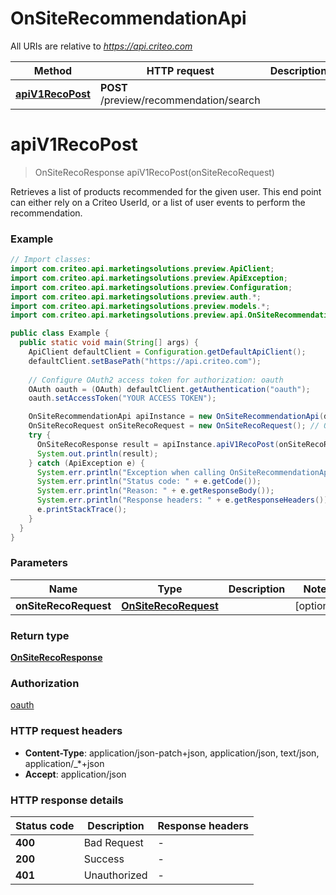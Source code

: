 # OnSiteRecommendationApi

All URIs are relative to *https://api.criteo.com*

Method | HTTP request | Description
------------- | ------------- | -------------
[**apiV1RecoPost**](OnSiteRecommendationApi.md#apiV1RecoPost) | **POST** /preview/recommendation/search | 


<a name="apiV1RecoPost"></a>
# **apiV1RecoPost**
> OnSiteRecoResponse apiV1RecoPost(onSiteRecoRequest)



Retrieves a list of products recommended for the given user. This end point can either rely on a Criteo UserId, or a list of user events to perform the recommendation.

### Example
```java
// Import classes:
import com.criteo.api.marketingsolutions.preview.ApiClient;
import com.criteo.api.marketingsolutions.preview.ApiException;
import com.criteo.api.marketingsolutions.preview.Configuration;
import com.criteo.api.marketingsolutions.preview.auth.*;
import com.criteo.api.marketingsolutions.preview.models.*;
import com.criteo.api.marketingsolutions.preview.api.OnSiteRecommendationApi;

public class Example {
  public static void main(String[] args) {
    ApiClient defaultClient = Configuration.getDefaultApiClient();
    defaultClient.setBasePath("https://api.criteo.com");
    
    // Configure OAuth2 access token for authorization: oauth
    OAuth oauth = (OAuth) defaultClient.getAuthentication("oauth");
    oauth.setAccessToken("YOUR ACCESS TOKEN");

    OnSiteRecommendationApi apiInstance = new OnSiteRecommendationApi(defaultClient);
    OnSiteRecoRequest onSiteRecoRequest = new OnSiteRecoRequest(); // OnSiteRecoRequest | 
    try {
      OnSiteRecoResponse result = apiInstance.apiV1RecoPost(onSiteRecoRequest);
      System.out.println(result);
    } catch (ApiException e) {
      System.err.println("Exception when calling OnSiteRecommendationApi#apiV1RecoPost");
      System.err.println("Status code: " + e.getCode());
      System.err.println("Reason: " + e.getResponseBody());
      System.err.println("Response headers: " + e.getResponseHeaders());
      e.printStackTrace();
    }
  }
}
```

### Parameters

Name | Type | Description  | Notes
------------- | ------------- | ------------- | -------------
 **onSiteRecoRequest** | [**OnSiteRecoRequest**](OnSiteRecoRequest.md)|  | [optional]

### Return type

[**OnSiteRecoResponse**](OnSiteRecoResponse.md)

### Authorization

[oauth](../README.md#oauth)

### HTTP request headers

 - **Content-Type**: application/json-patch+json, application/json, text/json, application/_*+json
 - **Accept**: application/json

### HTTP response details
| Status code | Description | Response headers |
|-------------|-------------|------------------|
**400** | Bad Request |  -  |
**200** | Success |  -  |
**401** | Unauthorized |  -  |

